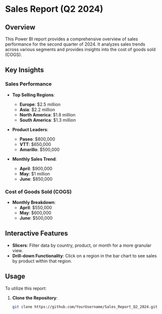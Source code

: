 # Sales Report (Q2 2024)

## Overview

This Power BI report provides a comprehensive overview of sales performance for the second quarter of 2024. It analyzes sales trends across various segments and provides insights into the cost of goods sold (COGS).

## Key Insights

### Sales Performance

- **Top Selling Regions**: 
  - **Europe**: $2.5 million
  - **Asia**: $2.2 million
  - **North America**: $1.8 million
  - **South America**: $1.3 million

- **Product Leaders**:
  - **Paseo**: $800,000
  - **VTT**: $650,000
  - **Amarillo**: $500,000

- **Monthly Sales Trend**:
  - **April**: $900,000
  - **May**: $1 million
  - **June**: $850,000

### Cost of Goods Sold (COGS)

- **Monthly Breakdown**:
  - **April**: $550,000
  - **May**: $600,000
  - **June**: $500,000

## Interactive Features

- **Slicers**: Filter data by country, product, or month for a more granular view.
- **Drill-down Functionality**: Click on a region in the bar chart to see sales by product within that region.

## Usage

To utilize this report:

1. **Clone the Repository**:
   ```bash
   git clone https://github.com/YourUsername/Sales_Report_Q2_2024.git
